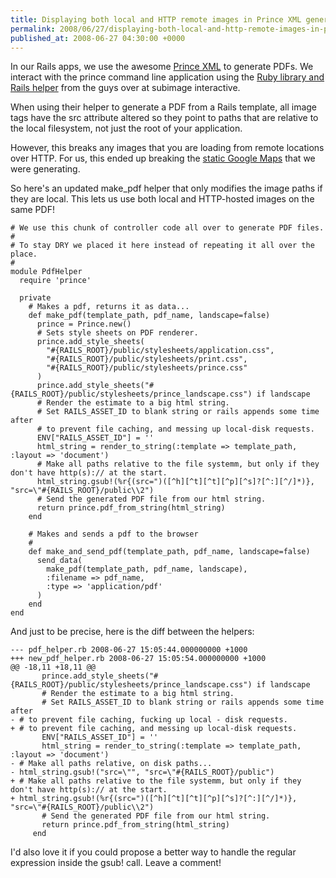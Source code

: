 ```yaml
---
title: Displaying both local and HTTP remote images in Prince XML generated PDFs
permalink: 2008/06/27/displaying-both-local-and-http-remote-images-in-prince-xml-generated-pdfs
published_at: 2008-06-27 04:30:00 +0000
---
```


In our Rails apps, we use the awesome [Prince XML](http://princexml.com/) to generate PDFs. We interact with the prince command line application using the [Ruby library and Rails helper](http://sublog.subimage.com/articles/2007/05/29/html-css-to-pdf-using-ruby-on-rails) from the guys over at subimage interactive.

When using their helper to generate a PDF from a Rails template, all image tags have the src attribute altered so they point to paths that are relative to the local filesystem, not just the root of your application.

However, this breaks any images that you are loading from remote locations over HTTP. For us, this ended up breaking the [static Google Maps](http://code.google.com/apis/maps/documentation/staticmaps/) that we were generating.

So here's an updated make\_pdf helper that only modifies the image paths if they are local. This lets us use both local and HTTP-hosted images on the same PDF!

```
# We use this chunk of controller code all over to generate PDF files.
#
# To stay DRY we placed it here instead of repeating it all over the place.
#
module PdfHelper
  require 'prince'

  private
    # Makes a pdf, returns it as data...
    def make_pdf(template_path, pdf_name, landscape=false)
      prince = Prince.new()
      # Sets style sheets on PDF renderer.
      prince.add_style_sheets(
        "#{RAILS_ROOT}/public/stylesheets/application.css",
        "#{RAILS_ROOT}/public/stylesheets/print.css",
        "#{RAILS_ROOT}/public/stylesheets/prince.css"
      )
      prince.add_style_sheets("#{RAILS_ROOT}/public/stylesheets/prince_landscape.css") if landscape
      # Render the estimate to a big html string.
      # Set RAILS_ASSET_ID to blank string or rails appends some time after
      # to prevent file caching, and messing up local-disk requests.
      ENV["RAILS_ASSET_ID"] = ''
      html_string = render_to_string(:template => template_path, :layout => 'document')
      # Make all paths relative to the file systemm, but only if they don't have http(s):// at the start.
      html_string.gsub!(%r{(src=")([^h][^t][^t][^p][^s]?[^:][^/]*)}, "src=\"#{RAILS_ROOT}/public\\2")
      # Send the generated PDF file from our html string.
      return prince.pdf_from_string(html_string)
    end

    # Makes and sends a pdf to the browser
    #
    def make_and_send_pdf(template_path, pdf_name, landscape=false)
      send_data(
        make_pdf(template_path, pdf_name, landscape),
        :filename => pdf_name,
        :type => 'application/pdf'
      )
    end
end
```

And just to be precise, here is the diff between the helpers:

```
--- pdf_helper.rb 2008-06-27 15:05:44.000000000 +1000
+++ new_pdf_helper.rb 2008-06-27 15:05:54.000000000 +1000
@@ -18,11 +18,11 @@
       prince.add_style_sheets("#{RAILS_ROOT}/public/stylesheets/prince_landscape.css") if landscape
       # Render the estimate to a big html string.
       # Set RAILS_ASSET_ID to blank string or rails appends some time after
- # to prevent file caching, fucking up local - disk requests.
+ # to prevent file caching, and messing up local-disk requests.
       ENV["RAILS_ASSET_ID"] = ''
       html_string = render_to_string(:template => template_path, :layout => 'document')
- # Make all paths relative, on disk paths...
- html_string.gsub!("src=\"", "src=\"#{RAILS_ROOT}/public")
+ # Make all paths relative to the file systemm, but only if they don't have http(s):// at the start.
+ html_string.gsub!(%r{(src=")([^h][^t][^t][^p][^s]?[^:][^/]*)}, "src=\"#{RAILS_ROOT}/public\\2")
       # Send the generated PDF file from our html string.
       return prince.pdf_from_string(html_string)
     end
```

I'd also love it if you could propose a better way to handle the regular expression inside the gsub! call. Leave a comment!

